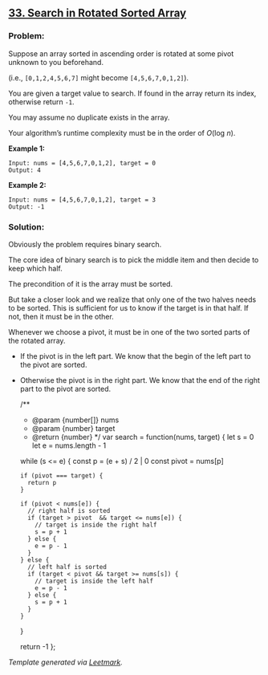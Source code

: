 ## [33. Search in Rotated Sorted Array](https://leetcode.com/problems/search-in-rotated-sorted-array/description/)

### Problem:

Suppose an array sorted in ascending order is rotated at some pivot unknown to you beforehand.

(i.e., `[0,1,2,4,5,6,7]` might become `[4,5,6,7,0,1,2]`).

You are given a target value to search. If found in the array return its index, otherwise return `-1`.

You may assume no duplicate exists in the array.

Your algorithm’s runtime complexity must be in the order of *O*(log *n*).

**Example 1:**

    Input: nums = [4,5,6,7,0,1,2], target = 0
    Output: 4

**Example 2:**

    Input: nums = [4,5,6,7,0,1,2], target = 3
    Output: -1

### Solution:

Obviously the problem requires binary search.

The core idea of binary search is to pick the middle item and then decide to keep which half.

The precondition of it is the array must be sorted.

But take a closer look and we realize that only one of the two halves needs to be sorted. This is sufficient for us to know if the target is in that half. If not, then it must be in the other.

Whenever we choose a pivot, it must be in one of the two sorted parts of the rotated array.

- If the pivot is in the left part. We know that the begin of the left part to the pivot are sorted.
- Otherwise the pivot is in the right part. We know that the end of the right part to the pivot are sorted.

  /\*\*

  - <span class="citation" data-cites="param">@param</span> {number\[\]} nums
  - <span class="citation" data-cites="param">@param</span> {number} target
  - <span class="citation" data-cites="return">@return</span> {number} \*/ var search = function(nums, target) { let s = 0 let e = nums.length - 1

  while (s &lt;= e) { const p = (e + s) / 2 | 0 const pivot = nums\[p\]

      if (pivot === target) {
        return p
      }

      if (pivot < nums[e]) {
        // right half is sorted
        if (target > pivot  && target <= nums[e]) {
          // target is inside the right half
          s = p + 1
        } else {
          e = p - 1
        }
      } else {
        // left half is sorted
        if (target < pivot && target >= nums[s]) {
          // target is inside the left half
          e = p - 1
        } else {
          s = p + 1
        }
      }

  }

  return -1 };

_Template generated via [Leetmark](https://github.com/crimx/crx-leetmark)._
